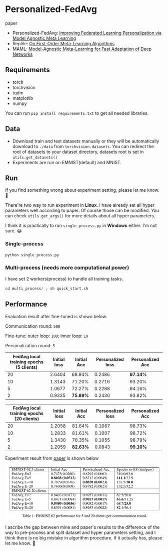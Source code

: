 # Personalized-FedAvg

paper

- Personalized-FedAvg: [Improving Federated Learning Personalization via Model Agnostic Meta Learning](https://arxiv.org/abs/1909.12488)
- Reptile: [On First-Order Meta-Learning Algorithms](https://arxiv.org/abs/1803.02999)
- MAML: [Model-Agnostic Meta-Learning for Fast Adaptation of Deep Networks](https://arxiv.org/abs/1703.03400)

## Requirements

- torch
- torchvision
- tqdm
- matplotlib
- numpy

You can run `pip install requirements.txt` to get all needed libraries.

## Data

- Download train and test datasets manually or they will be automatically download to `./data` from `torchvision.datasets`. You can redirect the root of datasets to your dataset directory, datasets root is set in `utils.get_datasets()`
- Experiments are run on EMNIST(default) and MNIST.

## Run

If you find something wrong about experiment setting, please let me know. 🙏

There're two way to run experiment in **Linux**. I have already set all hyper parameters well according to paper. Of course those can be modified. You can check `utils.get_args()` for more details about all hyper parameters. 

I think it is practically to run `single_process.py` in **Windows** either. I'm not sure. 😂

### Single-process

```python
python single_process.py
```

### Multi-process (needs more computational power)

I have set 2 workers(process) to handle all training tasks.

```python
cd multi_process/ ; sh quick_start.sh
```



## Performance

Evaluation result after fine-tuned is shown below. 

Communication round: `500`

Fine-tune: outer loop: `100`; inner loop: `10`

Personalization round: `5`

| FedAvg local training epochs (5 clients) | Initial loss | Initial Acc | Personalized loss | Personalized Acc |
| ---------------------------------------- | ------------ | ----------- | ----------------- | ---------------- |
| 20                                       | 2.6404       | 68.94%      | 0.2486            | **97.14%**       |
| 10                                       | 1.3143       | 71.20%      | 0.2716            | 93.20%           |
| 5                                        | 1.0677       | 72.27%      | 0.2288            | 94.16%           |
| 2                                        | 0.9335       | **75.89%**  | 0.2430            | 93.82%           |

| FedAvg local training epochs (20 clients) | Initial loss | Initial Acc | Personalized loss | Personalized Acc |
| ----------------------------------------- | ------------ | ----------- | ----------------- | ---------------- |
| 20                                        | 1.2058       | 81.64%      | 0.1067            | 98.73%           |
| 10                                        | 1.2833       | 81.61%      | 0.1007            | 98.72%           |
| 5                                         | 1.3430       | 78.35%      | 0.1055            | 98.79%           |
| 2                                         | 1.2059       | **82.63%**  | 0.0843            | **99.10%**       |

Experiment result from [paper](https://arxiv.org/abs/1909.12488) is shown below

![image-20220326202529457](image/image-20220326202529457.png)

I ascribe the gap between mine and paper's results to the difference of the way to pre-process and split dataset and hyper parameters setting, and I think there is no big mistake in algorithm procedure. If it actually has, please let me know. 🙏  

